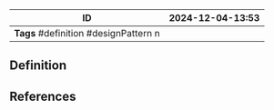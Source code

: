 | ID       | 2024-12-04-13:53             |
| -------- | --------------------------- |
| **Tags** #definition #designPattern  n  |
## Definition


## References

